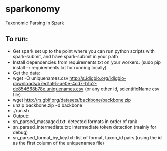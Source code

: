# sparkonomy
Taxonomic Parsing in Spark

## To run:
* Get spark set up to the point where you can run python scripts with spark-submit, and have spark-submit in your path
* Install dependencies from requirements.txt on your workers. (sudo pip install -r requirements.txt for running locally)
* Get the data:
 * wget -O uniquenames.csv http://s.idigbio.org/idigbio-downloads/b7ed1a95-ae0e-4cd7-b1b2-de854668b78e.uniquenames.csv (or any other id, scientificName csv file)
 * wget http://rs.gbif.org/datasets/backbone/backbone.zip
 * unzip backbone.zip -d backbone
* ./run.sh
* Output:
 * sn_parsed_massaged.txt: detected formats in order of rank
 * sn_parsed_intermediate.txt: intermediate token detection (mainly for debug)
 * sn_parsed_format_by_key.txt: list of format, taxon_id pairs (using the id as the first column of the uniquenames file)

